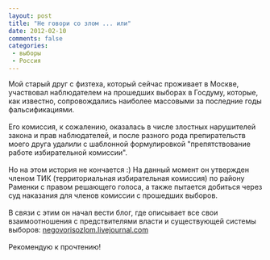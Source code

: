```yaml
---
layout: post
title: "Не говори со злом ... или"
date: 2012-02-10
comments: false
categories:
 - выборы
 - Россия
---
```



Мой старый друг с физтеха, который сейчас проживает в Москве, участвовал наблюдателем на прошедших выборах в Госдуму, которые, как известно, сопровождались наиболее массовыми за последние годы фальсификациями.<br /><br />Его комиссия, к сожалению, оказалась в числе злостных нарушителей закона и прав наблюдателей, и после разного рода препирательств моего друга удалили с шаблонной формулировкой "препятствование работе избирательной комиссии".<br /><br />Но на этом история не кончается :)&nbsp;На данный момент он утвержден членом ТИК (территориальная избирательная комиссия) по району Раменки с правом решающего голоса, а также пытается добиться через суд наказания для членов комиссии с прошедших выборов.<br /><br />В связи с этим он&nbsp;начал вести блог, где описывает все свои взаимоотношения с предствителями власти и существующей системы выборов:&nbsp;<a href="http://negovorisozlom.livejournal.com/">negovorisozlom.livejournal.com</a><br /><br />Рекомендую к прочтению!</div>
